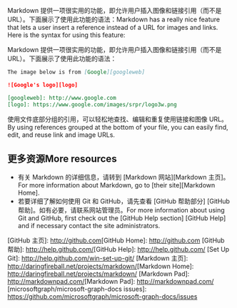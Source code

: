 <span data-ttu-id="4baba-p138">Markdown 提供一项很实用的功能，即允许用户插入图像和链接引用（而不是 URL）。下面展示了使用此功能的语法：</span><span class="sxs-lookup"><span data-stu-id="4baba-p138">Markdown has a really nice feature that lets a user insert a reference instead of a URL for images and links. Here is the syntax for using this feature:</span></span>

Markdown 提供一项很实用的功能，即允许用户插入图像和链接引用（而不是 URL）。下面展示了使用此功能的语法：

```markdown
The image below is from [Google][googleweb]

![Google's logo][logo]

[googleweb]: http://www.google.com
[logo]: https://www.google.com/images/srpr/logo3w.png
```

<span data-ttu-id="4baba-261">使用文件底部分组的引用，可以轻松地查找、编辑和重复使用链接和图像 URL。</span><span class="sxs-lookup"><span data-stu-id="4baba-261">By using references grouped at the bottom of your file, you can easily find, edit, and reuse link and image URLs.</span></span>


## <span data-ttu-id="4baba-262">更多资源</span><span class="sxs-lookup"><span data-stu-id="4baba-262">More resources</span></span>
<a id="more-resources" class="xliff"></a>

* <span data-ttu-id="4baba-263">有关 Markdown 的详细信息，请转到 [Markdown 网站][Markdown 主页]。</span><span class="sxs-lookup"><span data-stu-id="4baba-263">For more information about Markdown, go to [their site][Markdown Home].</span></span>
* <span data-ttu-id="4baba-264">若要详细了解如何使用 Git 和 GitHub，请先查看 [GitHub 帮助部分] [GitHub 帮助]。如有必要，请联系网站管理员。</span><span class="sxs-lookup"><span data-stu-id="4baba-264">For more information about using Git and GitHub, first check out the [GitHub Help section] [GitHub Help] and if necessary contact the site administrators.</span></span>

<span data-ttu-id="4baba-265">[GitHub 主页]: http://github.com</span><span class="sxs-lookup"><span data-stu-id="4baba-265">[GitHub Home]: http://github.com</span></span>
<span data-ttu-id="4baba-266">[GitHub 帮助]: http://help.github.com/</span><span class="sxs-lookup"><span data-stu-id="4baba-266">[GitHub Help]: http://help.github.com/</span></span>
[Set Up Git]: http://help.github.com/win-set-up-git/
<span data-ttu-id="4baba-267">[Markdown 主页]: http://daringfireball.net/projects/markdown/</span><span class="sxs-lookup"><span data-stu-id="4baba-267">[Markdown Home]: http://daringfireball.net/projects/markdown/</span></span>
<span data-ttu-id="4baba-268">[Markdown Pad]: http://markdownpad.com/</span><span class="sxs-lookup"><span data-stu-id="4baba-268">[Markdown Pad]: http://markdownpad.com/</span></span>
[microsoftgraph/microsoft-graph-docs issues]: https://github.com/microsoftgraph/microsoft-graph-docs/issues
